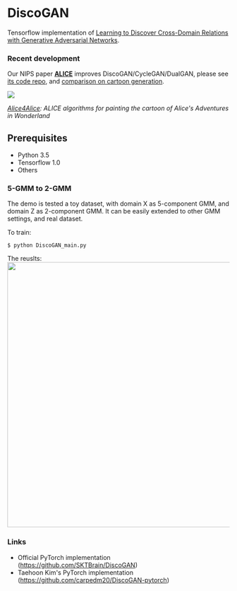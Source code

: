 DiscoGAN
=========================================

Tensorflow implementation of [Learning to Discover Cross-Domain Relations
with Generative Adversarial Networks](https://arxiv.org/pdf/1703.05192.pdf). 

### Recent development 

Our NIPS paper [**ALICE**](https://arxiv.org/abs/1709.01215) improves DiscoGAN/CycleGAN/DualGAN, please see [its code repo](https://github.com/ChunyuanLI/ALICE), and [comparison on cartoon generation](https://github.com/ChunyuanLI/Alice4Alice). 

![](https://github.com/ChunyuanLI/ALICE/plot_generation/figures_alice/alice_log_movie.gif)

*[Alice4Alice](https://github.com/ChunyuanLI/Alice4Alice): ALICE algorithms for painting the cartoon of Alice's Adventures in Wonderland*



Prerequisites
-------------
   - Python 3.5
   - Tensorflow 1.0
   - Others
   
### 5-GMM to 2-GMM

The demo is tested a toy dataset, with domain X as 5-component GMM, and domain Z as 2-component GMM. It can be easily extended to other GMM settings, and real dataset.

To train:

    $ python DiscoGAN_main.py
    
The reuslts:    
<img src="results/DiscoGAN/Overall.png" width="600px">






### Links
   - Official PyTorch implementation (https://github.com/SKTBrain/DiscoGAN)
   - Taehoon Kim's PyTorch implementation (https://github.com/carpedm20/DiscoGAN-pytorch)




